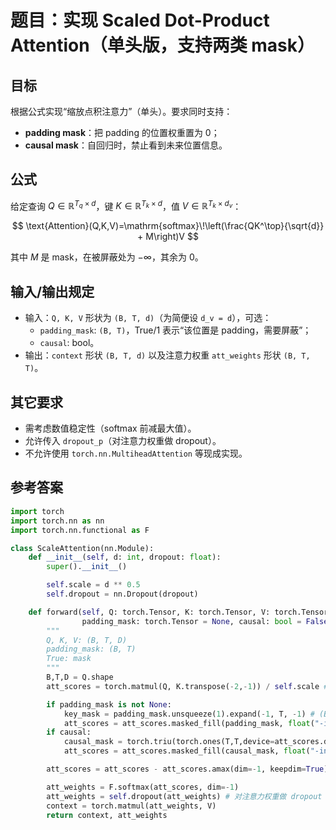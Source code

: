 # 题目：实现 Scaled Dot-Product Attention（单头版，支持两类 mask）

## 目标

根据公式实现“缩放点积注意力”（单头）。要求同时支持：

- **padding mask**：把 padding 的位置权重置为 0；
- **causal mask**：自回归时，禁止看到未来位置信息。

## 公式

给定查询 $Q \in \mathbb{R}^{T_q \times d}$，键 $K \in \mathbb{R}^{T_k \times d}$，值 $V \in \mathbb{R}^{T_k \times d_v}$：

$$
\text{Attention}(Q,K,V)=\mathrm{softmax}\!\left(\frac{QK^\top}{\sqrt{d}} + M\right)V
$$

其中 $M$ 是 mask，在被屏蔽处为 $-\infty$，其余为 0。

## 输入/输出规定

- 输入：`Q, K, V` 形状为 `(B, T, d)`（为简便设 `d_v = d`），可选：
  - `padding_mask`: `(B, T)`，True/1 表示“该位置是 padding，需要屏蔽”；
  - `causal`: bool。
- 输出：`context` 形状 `(B, T, d)` 以及注意力权重 `att_weights` 形状 `(B, T, T)`。

## 其它要求

- 需考虑数值稳定性（softmax 前减最大值）。
- 允许传入 `dropout_p`（对注意力权重做 dropout）。
- 不允许使用 `torch.nn.MultiheadAttention` 等现成实现。

## 参考答案

```python
import torch
import torch.nn as nn
import torch.nn.functional as F

class ScaleAttention(nn.Module):
    def __init__(self, d: int, dropout: float):
        super().__init__()

        self.scale = d ** 0.5
        self.dropout = nn.Dropout(dropout)

    def forward(self, Q: torch.Tensor, K: torch.Tensor, V: torch.Tensor,
                padding_mask: torch.Tensor = None, causal: bool = False):
        """
        Q, K, V: (B, T, D)
        padding_mask: (B, T)
        True: mask
        """
        B,T,D = Q.shape
        att_scores = torch.matmul(Q, K.transpose(-2,-1)) / self.scale # (B,T,T)

        if padding_mask is not None:
            key_mask = padding_mask.unsqueeze(1).expand(-1, T, -1) # (B,1,T) → (B,T,T)
            att_scores = att_scores.masked_fill(padding_mask, float("-inf"))  # (B,T,T)
        if causal:
            causal_mask = torch.triu(torch.ones(T,T,device=att_scores.device,dtype=bool), diagonal=1)
            att_scores = att_scores.masked_fill(causal_mask, float("-inf")) # 屏蔽未来信息，上三角

        att_scores = att_scores - att_scores.amax(dim=-1, keepdim=True) # 数值稳定, 不变分布只平移中心, 降低exp溢出风险

        att_weights = F.softmax(att_scores, dim=-1)
        att_weights = self.dropout(att_weights) # 对注意力权重做 dropout
        context = torch.matmul(att_weights, V)
        return context, att_weights
```
